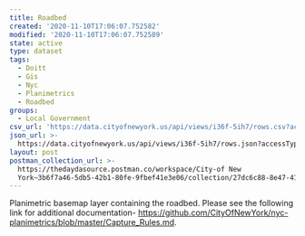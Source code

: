 ```yaml
---
title: Roadbed
created: '2020-11-10T17:06:07.752582'
modified: '2020-11-10T17:06:07.752589'
state: active
type: dataset
tags:
  - Doitt
  - Gis
  - Nyc
  - Planimetrics
  - Roadbed
groups:
  - Local Government
csv_url: 'https://data.cityofnewyork.us/api/views/i36f-5ih7/rows.csv?accessType=DOWNLOAD'
json_url: >-
  https://data.cityofnewyork.us/api/views/i36f-5ih7/rows.json?accessType=DOWNLOAD
layout: post
postman_collection_url: >-
  https://thedaydasource.postman.co/workspace/City-of New
  York~3b6f7a46-5db5-42b1-80fe-9fbef41e3e06/collection/27dc6c88-8e47-4179-bf4d-132d417c224b
---
```

Planimetric basemap layer containing the roadbed. Please see the following link for additional documentation- https://github.com/CityOfNewYork/nyc-planimetrics/blob/master/Capture_Rules.md.
